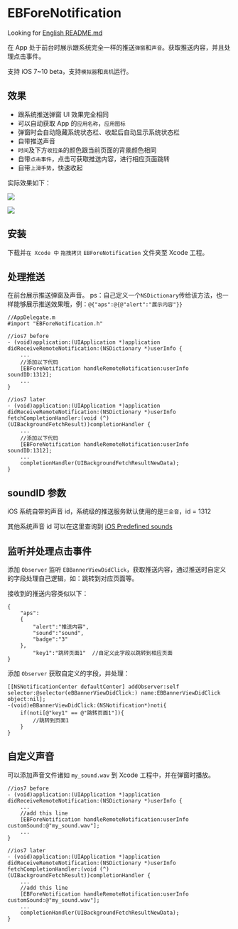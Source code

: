 # EBForeNotification
Looking for [English README.md](/README_ENGLISH.md)

在 App 处于前台时展示跟系统完全一样的推送`弹窗`和`声音`。获取推送内容，并且处理点击事件。

支持 iOS 7~10 beta，支持`模拟器`和`真机`运行。

## 效果
- 跟系统推送弹窗 UI 效果完全相同
- 可以自动获取 App 的`应用名称`，`应用图标`
- 弹窗时会自动隐藏系统状态栏、收起后自动显示系统状态栏
- 自带推送声音
- `时间`及下方`收拉条`的颜色跟当前页面的背景颜色相同
- 自带`点击事件`，点击可获取推送内容，进行相应页面跳转
- 自带`上滑手势`，快速收起

实际效果如下：

![](https://github.com/Yasashi/EBForeNotification/raw/master/screenshot/screenshot01.gif)

![](https://github.com/Yasashi/EBForeNotification/raw/master/screenshot/screenshot02.gif)


## 安装
下载并`在 Xcode 中` `拖拽拷贝` `EBForeNotification` 文件夹至 Xcode 工程。

## 处理推送
在前台展示推送弹窗及声音。
ps：自己定义一个`NSDictionary`传给该方法，也一样能够展示推送效果哦，例：`@{"aps":@{@"alert":"展示内容"}}`

```objc
//AppDelegate.m
#import "EBForeNotification.h"

//ios7 before
- (void)application:(UIApplication *)application didReceiveRemoteNotification:(NSDictionary *)userInfo { 
	...
	//添加以下代码
    [EBForeNotification handleRemoteNotification:userInfo soundID:1312];
    ...
}

//ios7 later  
- (void)application:(UIApplication *)application didReceiveRemoteNotification:(NSDictionary *)userInfo fetchCompletionHandler:(void (^)(UIBackgroundFetchResult))completionHandler {    
	...
	//添加以下代码
    [EBForeNotification handleRemoteNotification:userInfo soundID:1312];
    ...
    completionHandler(UIBackgroundFetchResultNewData);
}
```

## soundID 参数
iOS 系统自带的声音 id，系统级的推送服务默认使用的是`三全音`，id = 1312

其他系统声音 id 可以在这里查询到 [iOS Predefined sounds](http://iphonedevwiki.net/index.php/AudioServices#)


## 监听并处理点击事件
添加 `Observer` 监听 `EBBannerViewDidClick`，获取推送内容，通过推送时自定义的字段处理自己逻辑，如：跳转到对应页面等。

接收到的推送内容类似以下：

```
{
    "aps":
    {
        "alert":"推送内容",
        "sound":"sound",
        "badge":"3"
    },
        "key1":"跳转页面1"  //自定义此字段以跳转到相应页面
}
```

添加 `Observer` 获取自定义的字段，并处理：

```objc
[[NSNotificationCenter defaultCenter] addObserver:self selector:@selector(eBBannerViewDidClick:) name:EBBannerViewDidClick object:nil];
-(void)eBBannerViewDidClick:(NSNotification*)noti{
    if(noti[@"key1" == @"跳转页面1"]){
        //跳转到页面1
    }
}
```

## 自定义声音
可以添加声音文件诸如 `my_sound.wav` 到 Xcode 工程中，并在弹窗时播放。

```objc
//ios7 before
- (void)application:(UIApplication *)application didReceiveRemoteNotification:(NSDictionary *)userInfo { 
	...
	//add this line
	[EBForeNotification handleRemoteNotification:userInfo customSound:@"my_sound.wav"];
    ...
}

//ios7 later  
- (void)application:(UIApplication *)application didReceiveRemoteNotification:(NSDictionary *)userInfo fetchCompletionHandler:(void (^)(UIBackgroundFetchResult))completionHandler {    
	...
	//add this line
	[EBForeNotification handleRemoteNotification:userInfo customSound:@"my_sound.wav"];
    ...
    completionHandler(UIBackgroundFetchResultNewData);
}
```

